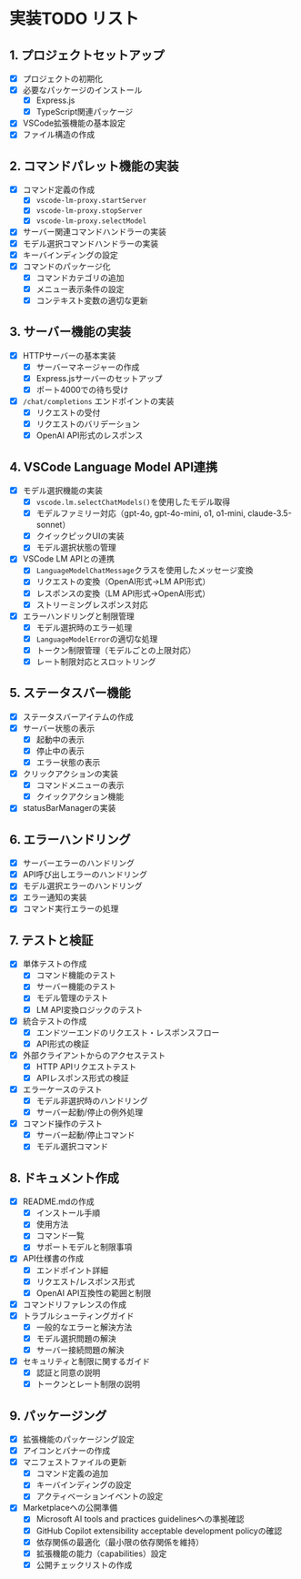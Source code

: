 # 実装TODO リスト

## 1. プロジェクトセットアップ
- [x] プロジェクトの初期化
- [x] 必要なパッケージのインストール
  - [x] Express.js
  - [x] TypeScript関連パッケージ
- [x] VSCode拡張機能の基本設定
- [x] ファイル構造の作成

## 2. コマンドパレット機能の実装
- [x] コマンド定義の作成
  - [x] `vscode-lm-proxy.startServer`
  - [x] `vscode-lm-proxy.stopServer`
  - [x] `vscode-lm-proxy.selectModel`
- [x] サーバー関連コマンドハンドラーの実装
- [x] モデル選択コマンドハンドラーの実装
- [x] キーバインディングの設定
- [x] コマンドのパッケージ化
  - [x] コマンドカテゴリの追加
  - [x] メニュー表示条件の設定
  - [x] コンテキスト変数の適切な更新

## 3. サーバー機能の実装
- [x] HTTPサーバーの基本実装
  - [x] サーバーマネージャーの作成
  - [x] Express.jsサーバーのセットアップ
  - [x] ポート4000での待ち受け
- [x] `/chat/completions` エンドポイントの実装
  - [x] リクエストの受付
  - [x] リクエストのバリデーション
  - [x] OpenAI API形式のレスポンス

## 4. VSCode Language Model API連携
- [x] モデル選択機能の実装
  - [x] `vscode.lm.selectChatModels()`を使用したモデル取得
  - [x] モデルファミリー対応（gpt-4o, gpt-4o-mini, o1, o1-mini, claude-3.5-sonnet）
  - [x] クイックピックUIの実装
  - [x] モデル選択状態の管理
- [x] VSCode LM APIとの連携
  - [x] `LanguageModelChatMessage`クラスを使用したメッセージ変換
  - [x] リクエストの変換（OpenAI形式→LM API形式）
  - [x] レスポンスの変換（LM API形式→OpenAI形式）
  - [x] ストリーミングレスポンス対応
- [x] エラーハンドリングと制限管理
  - [x] モデル選択時のエラー処理
  - [x] `LanguageModelError`の適切な処理
  - [x] トークン制限管理（モデルごとの上限対応）
  - [x] レート制限対応とスロットリング

## 5. ステータスバー機能
- [x] ステータスバーアイテムの作成
- [x] サーバー状態の表示
  - [x] 起動中の表示
  - [x] 停止中の表示
  - [x] エラー状態の表示
- [x] クリックアクションの実装
  - [x] コマンドメニューの表示
  - [x] クイックアクション機能
- [x] statusBarManagerの実装

## 6. エラーハンドリング
- [x] サーバーエラーのハンドリング
- [x] API呼び出しエラーのハンドリング
- [x] モデル選択エラーのハンドリング
- [x] エラー通知の実装
- [x] コマンド実行エラーの処理

## 7. テストと検証
- [x] 単体テストの作成
  - [x] コマンド機能のテスト
  - [x] サーバー機能のテスト
  - [x] モデル管理のテスト
  - [x] LM API変換ロジックのテスト
- [x] 統合テストの作成
  - [x] エンドツーエンドのリクエスト・レスポンスフロー
  - [x] API形式の検証
- [x] 外部クライアントからのアクセステスト
  - [x] HTTP APIリクエストテスト
  - [x] APIレスポンス形式の検証
- [x] エラーケースのテスト
  - [x] モデル非選択時のハンドリング
  - [x] サーバー起動/停止の例外処理
- [x] コマンド操作のテスト
  - [x] サーバー起動/停止コマンド
  - [x] モデル選択コマンド

## 8. ドキュメント作成
- [x] README.mdの作成
  - [x] インストール手順
  - [x] 使用方法
  - [x] コマンド一覧
  - [x] サポートモデルと制限事項
- [x] API仕様書の作成
  - [x] エンドポイント詳細
  - [x] リクエスト/レスポンス形式
  - [x] OpenAI API互換性の範囲と制限
- [x] コマンドリファレンスの作成
- [x] トラブルシューティングガイド
  - [x] 一般的なエラーと解決方法
  - [x] モデル選択問題の解決
  - [x] サーバー接続問題の解決
- [x] セキュリティと制限に関するガイド
  - [x] 認証と同意の説明
  - [x] トークンとレート制限の説明

## 9. パッケージング
- [x] 拡張機能のパッケージング設定
- [x] アイコンとバナーの作成
- [x] マニフェストファイルの更新
  - [x] コマンド定義の追加
  - [x] キーバインディングの設定
  - [x] アクティベーションイベントの設定
- [x] Marketplaceへの公開準備
  - [x] Microsoft AI tools and practices guidelinesへの準拠確認
  - [x] GitHub Copilot extensibility acceptable development policyの確認
  - [x] 依存関係の最適化（最小限の依存関係を維持）
  - [x] 拡張機能の能力（capabilities）設定
  - [x] 公開チェックリストの作成